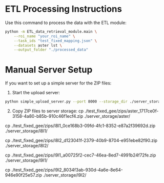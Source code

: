 
# ETL Processing Instructions

Use this command to process the data with the ETL module:

```bash
python -m ETL_data_retrieval_module.main \
    --roi_name "your_roi_name" \
    --task_ids "test_fixed_mapping.json" \
    --datasets aster lst \
    --output_folder "./processed_data"
```

# Manual Server Setup

If you want to set up a simple server for the ZIP files:

1. Start the upload server:
```bash
python simple_upload_server.py --port 8000 --storage_dir ./server_storage
```

2. Copy ZIP files to server storage:
cp ./test_fixed_gee/zips/aster_1717ce0f-3158-4a80-b85b-910c46f1ecf4.zip ./server_storage/aster/

cp ./test_fixed_gee/zips/l8l1_0ce168b3-09fd-4fc1-8352-e87a2f39692d.zip ./server_storage/l8l1/

cp ./test_fixed_gee/zips/l8l2_d123041f-2379-40b9-8704-e951ebe82f90.zip ./server_storage/l8l2/

cp ./test_fixed_gee/zips/l9l1_a00725f2-cec7-46ea-8ed7-4991b24f72fe.zip ./server_storage/l9l1/

cp ./test_fixed_gee/zips/l9l2_8034f3ab-930d-4a6e-8e64-946e90f25e57.zip ./server_storage/l9l2/
